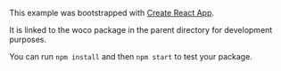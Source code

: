 This example was bootstrapped with [Create React App](https://github.com/facebook/create-react-app).

It is linked to the woco package in the parent directory for development purposes.

You can run `npm install` and then `npm start` to test your package.
